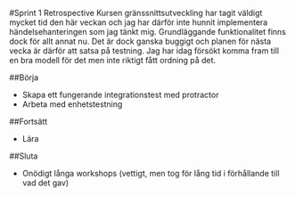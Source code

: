 #Sprint 1 Retrospective
Kursen gränssnittsutveckling har tagit väldigt mycket tid den här veckan och jag har därför inte hunnit implementera händelsehanteringen som jag tänkt mig. Grundläggande funktionalitet finns dock för allt annat nu. Det är dock ganska buggigt och planen för nästa vecka är därför att satsa på testning. Jag har idag försökt komma fram till en bra modell för det men inte riktigt fått ordning på det. 

##Börja
* Skapa ett fungerande integrationstest med protractor
* Arbeta med enhetstestning

##Fortsätt
* Lära

##Sluta
* Onödigt långa workshops (vettigt, men tog för lång tid i förhållande till vad det gav)
